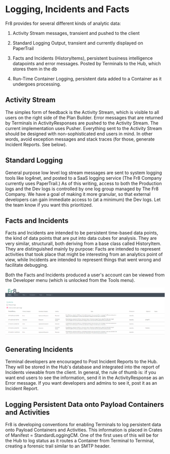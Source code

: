 Logging, Incidents and Facts
============================


Fr8 provides for several different kinds of analytic data:

1) Activity Stream messages, transient and pushed to the client

2) Standard Logging Output, transient and currently displayed on PaperTrail

3) Facts and Incidents (HistoryItems), persistent business intelligence datapoints and error messages. Posted by Terminals to the Hub, which stores them in the db

4) Run-Time Container Logging, persistent data added to a Container as it undergoes processing. 

Activity Stream
----------------
The simples form of feedback is the Activity Stream, which is visible to all users on the right side of the Plan Builder.  Error messages that are returned by Terminals in ActivityResponses are pushed to the Activity Stream. The current implementation uses Pusher. Everything sent to the Activity Stream should be designed with non-sophisticated end users in mind. In other words, avoid exception messages and stack traces (for those, generate Incident Reports. See below).

Standard Logging
-------

General purpose low level log stream messages are sent to system logging tools like log4net, and posted to a SaaS logging service (The Fr8 Company currently uses PaperTrail.)
 As of this writing, access to both the Production logs and the Dev logs is controlled by one log group managed by The Fr8 Company.
We have a goal of making it more granular, so that external developers can gain immediate access to (at a minimum) the Dev logs. Let the team know if you want this prioritized. 

Facts and Incidents
-------------------
Facts and Incidents are intended to be persistent time-based data points, the kind of data points that are put into data cubes for analysis. They are very similar, structurall,
both deriving from a base class called HistoryItem. They are distinguished mainly by purpose: Facts are intended to represent activities that
took place that might be interesting from an analytics point of view, while Incidents are intended to represent things that went wrong and facilitate debugging.

Both the Facts and Incidents produced a user's account can be viewed from the Developer menu (which is unlocked from the Tools menu).

![](incidentreport.png)

Generating Incidents
--------------------

Terminal developers are encouraged to Post Incident Reports to the Hub. They will be stored in the Hub's database and integrated into the report of Incidents viewable from the client. In general, the rule of thumb is: if you want end users to see the information, send it in the ActivityResponse as an Error message. If you want developers and admins to see it, post it as an Incident Report. 

Logging Persistent Data onto Payload Containers and Activities
----------------------------------------------------

Fr8 is developing conventions for enabling Terminals to log persistent data onto Payload Containers and Activities. This information is placed in Crates of Manifest = StandardLoggingCM. One of the first uses of this will be for the Hub to log status as it routes a Container from Terminal to Terminal, creating a forensic trail similar to an SMTP header.
